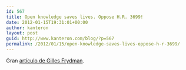 ```yaml
---
id: 567
title: Open knowledge saves lives. Oppose H.R. 3699!
date: 2012-01-15T19:31:01+00:00
author: kanteron
layout: post
guid: http://www.kanteron.com/blog/?p=567
permalink: /2012/01/15/open-knowledge-saves-lives-oppose-h-r-3699/
---
```

Gran <a title="http://e-patients.net/archives/2012/01/open-knowledge-saves-lives-oppose-h-r-3699.html" href="http://e-patients.net/archives/2012/01/open-knowledge-saves-lives-oppose-h-r-3699.html" target="_blank">artículo de Gilles Frydman</a>.